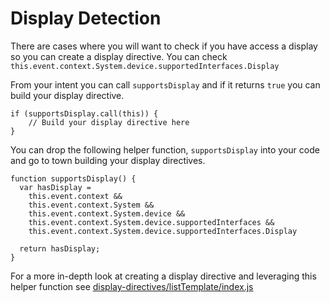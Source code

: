 # Display Detection

There are cases where you will want to check if you have access a display so
you can create a display directive. You can check
`this.event.context.System.device.supportedInterfaces.Display`

From your intent you can call `supportsDisplay` and if it returns `true` you
can build your display directive.

    if (supportsDisplay.call(this)) {
        // Build your display directive here
    }

You can drop the following helper function, `supportsDisplay` into your code
and go to town building your display directives.

    function supportsDisplay() {
      var hasDisplay =
        this.event.context &&
        this.event.context.System &&
        this.event.context.System.device &&
        this.event.context.System.device.supportedInterfaces &&
        this.event.context.System.device.supportedInterfaces.Display

      return hasDisplay;
    }

For a more in-depth look at creating a display directive and leveraging this
helper function see [display-directives/listTemplate/index.js](../display-directive/listTemplate/index.js)
